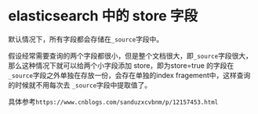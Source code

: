 # elasticsearch 中的 store 字段

默认情况下，所有字段都会存储在`_source`字段中。

假设经常需要查询的两个字段都很小，但是整个文档很大，即`_source`字段很大，那么这种情况下就可以给两个小字段添加 store，即为store=true 的字段在`_source`字段之外单独在存放一份，会存在单独的index fragement中，这样查询的时候就不用每次去 `_source`字段中提取值了。



具体参考`https://www.cnblogs.com/sanduzxcvbnm/p/12157453.html`